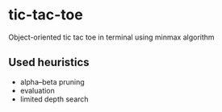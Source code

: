 # tic-tac-toe
Object-oriented tic tac toe in terminal using minmax algorithm
## Used heuristics
- alpha–beta pruning
- evaluation
- limited depth search

